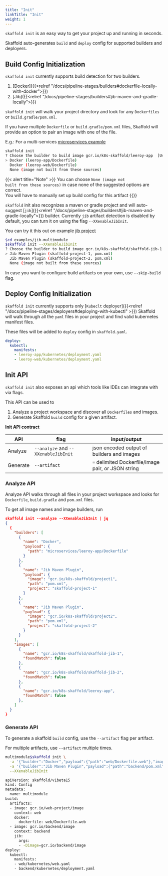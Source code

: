 ```yaml
---
title: "Init"
linkTitle: "Init"
weight: 1
---
```


`skaffold init` is an easy way to get your project up and running in seconds.

Skaffold auto-generates `build` and `deploy` config for supported builders and deployers.


## Build Config Initialization
`skaffold init` currently supports build detection for two builders.

1. [Docker]({{<relref "/docs/pipeline-stages/builders#dockerfile-locally-with-docker">}})
2. [Jib]({{<relref "/docs/pipeline-stages/builders#jib-maven-and-gradle-locally">}})

`skaffold init` will walk your project directory and look for any `Dockerfiles` 
or `build.gradle/pom.xml`.

If you have multiple `Dockerfile` or `build.gradle/pom.xml` files, Skaffold will provide an option
to pair an image with one of the file.

E.g.:                                                                                                                                                                                                                                                                                                                                 For a multi-services [microservices example](https://github.com/GoogleContainerTools/skaffold/tree/master/examples/microservices)
```bash
skaffold init
? Choose the builder to build image gcr.io/k8s-skaffold/leeroy-app  [Use arrows to move, space to select, type to filter]
> Docker (leeroy-app/Dockerfile)
  Docker (leeroy-web/Dockerfile)
  None (image not built from these sources)

```


{{< alert title="Note" >}}
You can choose <code>None (image not built from these sources)</code> in case none of the suggested 
options are correct. <br>
You will have to manually set up build config for this artifact
{{</alert>}}

`skaffold` init also recognizes a maven or gradle project and will auto-suggest [`jib`]({{<relref "/docs/pipeline-stages/builders#jib-maven-and-gradle-locally">}}) builder.
Currently `jib` artifact detection is disabled by default, you can turn it on using the flag `--XXenableJibInit`.

You can try it this out on example [jib project](https://github.com/GoogleContainerTools/skaffold/tree/master/examples/jib-multimodule)
```bash
$cd examples/jib-multimodule
$skaffold init --XXenableJibInit
? Choose the builder to build image gcr.io/k8s-skaffold/skaffold-jib-1  [Use arrows to move, space to select, type to filter]
> Jib Maven Plugin (skaffold-project-1, pom.xml)
  Jib Maven Plugin (skaffold-project-2, pom.xml)
  None (image not built from these sources)
```


In case you want to configure build artifacts on your own, use `--skip-build` flag.

## Deploy Config Initialization
`skaffold init` currently supports only [`Kubeclt` deployer]({{<relref "/docs/pipeline-stages/deployers#deploying-with-kubectl" >}})
Skaffold will walk through all the `yaml` files in your project and find valid kubernetes manifest files.

These files will be added to `deploy` config in `skaffold.yaml`.

```yaml
deploy:
  kubectl:
    manifests:
    - leeroy-app/kubernetes/deployment.yaml
    - leeroy-web/kubernetes/deployment.yaml
```


## Init API
`skaffold init` also exposes an api which tools like IDEs can integrate with via flags.

This API can be used to 

1. Analyze a project workspace and discover all `Dockerfiles` and images.
2. Generate Skaffold `build` config for a given artifact.

**Init API contract**

| API | flag | input/output |
| ---- | --- | --- |
| Analyze | `--analyze` and `--XXenableJibInit`| json encoded output of builders and images|  
| Generate | `--artifact`| `=` delimited Dockerfile/image pair, or JSON string |


### Analyze API
Analyze API walks through all files in your project workspace and looks for 
`Dockerfile`, `build.gradle` and `pom.xml` files.

To get all image names and image builders, run
```json
skaffold init --analyze --XXenableJibInit | jq
{
  {
    "builders": [
      {
        "name": "Docker",
        "payload": {
          "path": "microservices/leeroy-app/Dockerfile"
        }
      },
      {
        "name": "Jib Maven Plugin",
        "payload": {
          "image": "gcr.io/k8s-skaffold/project1",
          "path": "pom.xml",
          "project": "skaffold-project-1"
        }
      },
      {
        "name": "Jib Maven Plugin",
        "payload": {
          "image": "gcr.io/k8s-skaffold/project2",
          "path": "pom.xml",
          "project": "skaffold-project-2"
        }
      }
    ],
    "images": [
      {
        "name": "gcr.io/k8s-skaffold/skaffold-jib-1",
        "foundMatch": false
      },
      {
        "name": "gcr.io/k8s-skaffold/skaffold-jib-2",
        "foundMatch": false
      },
      {
        "name": "gcr.io/k8s-skaffold/leeroy-app",
        "foundMatch": false
      },
    ]
  }
}
```

### Generate API
To generate a skaffold `build` config, use the `--artifact` flag per artifact.

For multiple artifacts, use `--artifact` multiple times.

```bash
multimodule$skaffold init \
  -a '{"builder":"Docker","payload":{"path":"web/Dockerfile.web"},"image":"gcr.io/web-project/image"}' \
  -a '{"builder":"Jib Maven Plugin","payload":{"path":"backend/pom.xml"},"image":"gcr.io/backend/image"}' \
  --XXenableJibInit

apiVersion: skaffold/v1beta15
kind: Config
metadata:
  name: multimodule
build:
  artifacts:
  - image: gcr.io/web-project/image
    context: web
    docker:
      dockerfile: web/Dockerfile.web
  - image: gcr.io/backend/image
    context: backend
    jib:
      args:
      - -Dimage=gcr.io/backend/image
deploy:
  kubectl:
    manifests:
    - web/kubernetes/web.yaml
    - backend/kubernetes/deployment.yaml

```